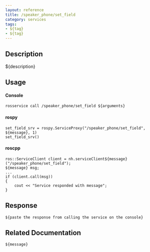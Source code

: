 ```yaml
---
layout: reference
title: /speaker_phone/set_field
category: services
tags: 
- ${tag} 
- ${tag}
---
```


## Description
${description}

## Usage
#### Console
```
rosservice call /speaker_phone/set_field ${arguments}
```

#### rospy
```
set_field_srv = rospy.ServiceProxy("/speaker_phone/set_field", ${message}, 1)
set_field_srv()
```

#### roscpp
```
ros::ServiceClient client = nh.serviceClient${message}("/speaker_phone/set_field");
${message} msg;
...
if (client.call(msg))
{
    cout << "Service responded with message";
}
```

## Response
```
${paste the response from calling the service on the console}
```

## Related Documentation
``${message}``  
